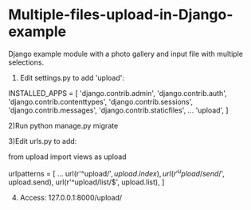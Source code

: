 # Multiple-files-upload-in-Django-example
Django example module with a photo gallery and input file with multiple selections.

1) Edit settings.py to add 'upload':

INSTALLED_APPS = [
    'django.contrib.admin',
    'django.contrib.auth',
    'django.contrib.contenttypes',
    'django.contrib.sessions',
    'django.contrib.messages',
    'django.contrib.staticfiles',
    ...
    'upload',
]

2)Run python manage.py migrate

3)Edit urls.py to add:

from upload import views as upload

urlpatterns = [
    ...
    url(r'^upload/$', upload.index),
    url(r'^upload/send/$', upload.send),
    url(r'^upload/list/$', upload.list),
]    

4) Access: 127.0.0.1:8000/upload/

